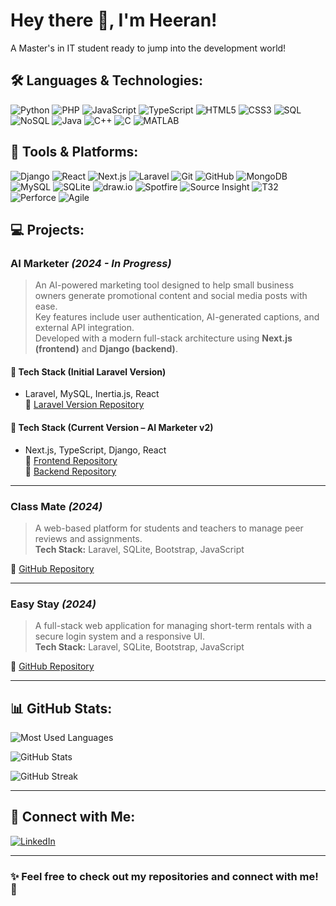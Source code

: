 # Hey there 👋, I'm Heeran!

A Master's in IT student ready to jump into the development world!

## 🛠 Languages & Technologies:
![Python](https://img.shields.io/badge/-Python-3776AB?style=flat-square&logo=python&logoColor=white)
![PHP](https://img.shields.io/badge/-PHP-777BB4?style=flat-square&logo=php&logoColor=white)
![JavaScript](https://img.shields.io/badge/-JavaScript-F7DF1E?style=flat-square&logo=javascript&logoColor=black)
![TypeScript](https://img.shields.io/badge/-TypeScript-3178C6?style=flat-square&logo=typescript&logoColor=white)
![HTML5](https://img.shields.io/badge/-HTML5-E34F26?style=flat-square&logo=html5&logoColor=white)
![CSS3](https://img.shields.io/badge/-CSS3-1572B6?style=flat-square&logo=css3)
![SQL](https://img.shields.io/badge/-SQL-4479A1?style=flat-square&logo=postgresql&logoColor=white)
![NoSQL](https://img.shields.io/badge/-NoSQL-4DB33D?style=flat-square&logo=mongodb&logoColor=white)
![Java](https://img.shields.io/badge/-Java-007396?style=flat-square&logo=java)
![C++](https://img.shields.io/badge/-C++-00599C?style=flat-square&logo=c%2B%2B&logoColor=white)
![C](https://img.shields.io/badge/-C-A8B9CC?style=flat-square&logo=c&logoColor=white)
![MATLAB](https://img.shields.io/badge/-MATLAB-0076A8?style=flat-square&logo=mathworks&logoColor=white)

## 🔧 Tools & Platforms:
![Django](https://img.shields.io/badge/-Django-092E20?style=flat-square&logo=django&logoColor=white)
![React](https://img.shields.io/badge/-React-61DAFB?style=flat-square&logo=react&logoColor=black)
![Next.js](https://img.shields.io/badge/-Next.js-000000?style=flat-square&logo=nextdotjs&logoColor=white)
![Laravel](https://img.shields.io/badge/-Laravel-FF2D20?style=flat-square&logo=laravel&logoColor=white)
![Git](https://img.shields.io/badge/-Git-F05032?style=flat-square&logo=git&logoColor=white)
![GitHub](https://img.shields.io/badge/-GitHub-181717?style=flat-square&logo=github)
![MongoDB](https://img.shields.io/badge/-MongoDB-47A248?style=flat-square&logo=mongodb&logoColor=white)
![MySQL](https://img.shields.io/badge/-MySQL-4479A1?style=flat-square&logo=mysql&logoColor=white)
![SQLite](https://img.shields.io/badge/-SQLite-003B57?style=flat-square&logo=sqlite&logoColor=white)
![draw.io](https://img.shields.io/badge/-draw.io-FF9900?style=flat-square&logo=draw-dot-io&logoColor=white)
![Spotfire](https://img.shields.io/badge/-Spotfire-FF9E0F?style=flat-square&logo=spotfire&logoColor=white)
![Source Insight](https://img.shields.io/badge/-Source%20Insight-35495E?style=flat-square&logo=source-insight&logoColor=white)
![T32](https://img.shields.io/badge/-T32-3C3C3C?style=flat-square&logo=t32&logoColor=white)
![Perforce](https://img.shields.io/badge/-Perforce-404040?style=flat-square&logo=perforce&logoColor=white)
![Agile](https://img.shields.io/badge/-Agile-FF5733?style=flat-square&logo=agile&logoColor=white)

## 💻 Projects:
### **AI Marketer** *(2024 - In Progress)*
> An AI-powered marketing tool designed to help small business owners generate promotional content and social media posts with ease.  
> Key features include user authentication, AI-generated captions, and external API integration.  
> Developed with a modern full-stack architecture using **Next.js (frontend)** and **Django (backend)**.

#### 🔹 **Tech Stack (Initial Laravel Version)**
- Laravel, MySQL, Inertia.js, React  
🔗 [Laravel Version Repository](https://github.com/heeran-kim/promoease-web)

#### 🔹 **Tech Stack (Current Version – AI Marketer v2)**
- Next.js, TypeScript, Django, React  
🔗 [Frontend Repository](https://github.com/heeran-kim/ai-marketer-v2-frontend)  
🔗 [Backend Repository](https://github.com/heeran-kim/ai-marketer-v2-backend)

---

### **Class Mate** *(2024)*
> A web-based platform for students and teachers to manage peer reviews and assignments.  
> **Tech Stack:** Laravel, SQLite, Bootstrap, JavaScript  

🔗 [GitHub Repository](https://github.com/heeran-kim/classmate-web)

---

### **Easy Stay** *(2024)*
> A full-stack web application for managing short-term rentals with a secure login system and a responsive UI.  
> **Tech Stack:** Laravel, SQLite, Bootstrap, JavaScript  

🔗 [GitHub Repository](https://github.com/heeran-kim/easystay-web)

---

## 📊 GitHub Stats:
![Most Used Languages](https://github-readme-stats.vercel.app/api/top-langs/?username=heeran-kim&layout=compact&theme=default)

![GitHub Stats](https://github-readme-stats.vercel.app/api?username=heeran-kim&show_icons=true&count_private=true&include_all_commits=true&theme=default)

![GitHub Streak](https://github-readme-streak-stats.herokuapp.com/?user=heeran-kim&theme=default)

---

## 🤝 Connect with Me:
[![LinkedIn](https://img.shields.io/badge/-LinkedIn-0077B5?style=flat-square&logo=linkedin&logoColor=white)](https://linkedin.com/in/heeran-kim)  

---

### ✨ Feel free to check out my repositories and connect with me! 🚀  
